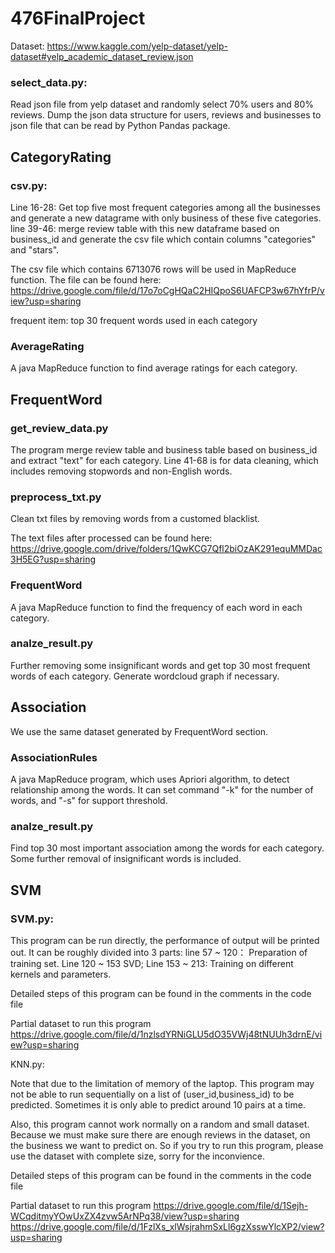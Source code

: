 # 476FinalProject

Dataset: https://www.kaggle.com/yelp-dataset/yelp-dataset#yelp_academic_dataset_review.json

### select_data.py:

Read json file from yelp dataset and randomly select 70% users and 80% reviews. Dump the json data structure for users, reviews and businesses to json file that can be read by Python Pandas package.

## CategoryRating

### csv.py:

Line 16-28: Get top five most frequent categories among all the businesses and generate a new datagrame with only business of these five categories. line 39-46: merge review table with this new dataframe based on business_id and generate the csv file which contain columns "categories" and "stars".

The csv file which contains 6713076 rows will be used in MapReduce function. The file can be found here: https://drive.google.com/file/d/17o7oCgHQaC2HIQpoS6UAFCP3w67hYfrP/view?usp=sharing

frequent item: top 30 frequent words used in each category

### AverageRating

A java MapReduce function to find average ratings for each category.

## FrequentWord

### get_review_data.py

The program merge review table and business table based on business_id and extract "text" for each category. Line 41-68 is for data cleaning, which includes removing stopwords and non-English words.

### preprocess_txt.py

Clean txt files by removing words from a customed blacklist.

The text files after processed can be found here: https://drive.google.com/drive/folders/1QwKCG7Qfl2biOzAK291equMMDac3H5EG?usp=sharing

### FrequentWord

A java MapReduce function to find the frequency of each word in each category.

### analze_result.py

Further removing some insignificant words and get top 30 most frequent words of each category. Generate wordcloud graph if necessary.

## Association

We use the same dataset generated by FrequentWord section.

### AssociationRules

A java MapReduce program, which uses Apriori algorithm, to detect relationship among the words. It can set command "-k" for the number of words, and "-s" for support threshold.

### analze_result.py

Find top 30 most important association among the words for each category. Some further removal of insignificant words is included.

## SVM

### SVM.py:

This program can be run directly, the performance of output will be printed out.
It can be roughly divided into 3 parts: line 57 ~ 120： Preparation of training set. Line 120 ~ 153 SVD; Line 153 ~ 213: Training on different kernels and parameters.

Detailed steps of this program can be found in the comments in the code file

Partial dataset to run this program
https://drive.google.com/file/d/1nzlsdYRNiGLU5dO35VWj48tNUUh3drnE/view?usp=sharing

KNN.py:

Note that due to the limitation of memory of the laptop. This program may not be able to run sequentially on a list of (user_id,business_id) to be predicted. Sometimes it is only able to predict around 10 pairs at a time.

Also, this program cannot work normally on a random and small dataset. Because we must make sure there are enough reviews in the dataset, on the business we want to predict on. So if you try to run this program, please  use the dataset with complete size, sorry for the inconvience.

Detailed steps of this program can be found in the comments in the code file

Partial dataset to run this program
https://drive.google.com/file/d/1Sejh-WCqditmyYOwUxZX4zvw5ArNPq38/view?usp=sharing
https://drive.google.com/file/d/1FzlXs_xlWsjrahmSxLl6gzXsswYlcXP2/view?usp=sharing
